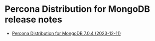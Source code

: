# Percona Distribution for MongoDB release notes

* [Percona Distribution for MongoDB 7.0.4 (2023-12-11)](release-notes-v7.0.4.md)

